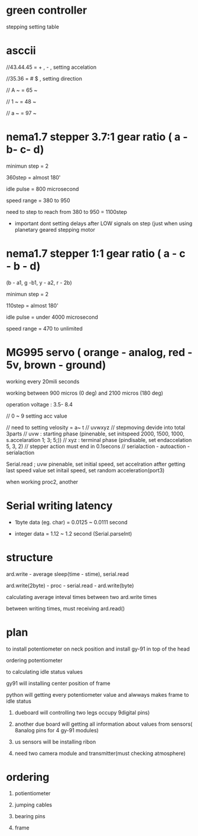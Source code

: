 
# green controller

stepping setting table

# asccii

//43.44.45 = + , - , setting accelation

//35.36 = # $ , setting direction 

// A ~ = 65 ~

// 1 ~ = 48 ~

// a ~ = 97 ~

# nema1.7 stepper 3.7:1 gear ratio ( a - b- c- d)

minimun step = 2

360step = almost 180'

idle pulse = 800 microsecond

speed range = 380 to 950

need to step to reach from 380 to 950 = 1100step

 * important dont setting delays after LOW signals on step (just when using planetary geared stepping motor

# nema1.7 stepper 1:1 gear ratio ( a - c - b - d)

(b - a1, g -b1, y - a2, r - 2b)

minimun step = 2

110step = almost 180'

idle pulse = under 4000 microsecond

speed range = 470 to unlimited


# MG995 servo ( orange - analog, red - 5v, brown - ground)

working every 20mili seconds

working between 900 micros (0 deg) and 2100 micros (180 deg) 

operation voltage : 3.5- 8.4

// 0 ~ 9 setting acc value



// need to setting velosity = a~ t
// uvwxyz
// stepmoving devide into total 3parts
// uvw : starting phase (pinenable, set initspeed 2000, 1500, 1000, s.accelaration 1; 3; 5;))
// xyz : terminal phase (pindisable, set endaccelation 5, 3, 2)
// stepper action must end in 0.1secons
// serialaction - autoaction - serialaction

Serial.read ; uvw
pinenable, set initial speed, set accelration
atfter getting last speed value
set initail speed, set random acceleration(port3)

when working proc2, another 


# Serial writing latency

* 1byte data (eg. char) = 0.0125 ~ 0.0111 second

* integer data = 1.12 ~ 1.2 second (Serial.parseInt)

# structure

ard.write - average sleep(time - stime), serial.read
 
ard.write(2byte) - proc - serial.read - ard.write(byte)

calculating average inteval times between two ard.write times

between writing times, must receiving ard.read()

# plan

to install potentiometer on neck position and install gy-91 in top of the head

ordering potentiometer

to calculating idle status values

gy91 will installing center position of frame

python will getting every potentiometer value and alwways makes frame to idle status

1. dueboard will controlling two legs occupy 9digital pins)

2. another due board will getting all information about values from sensors( 8analog pins for 4 gy-91 modules)

3. us sensors will be installing ribon

4. need two camera module and transmitter(must checking atmosphere)


# ordering

1. potientiometer

2. jumping cables

3. bearing pins

4. frame
